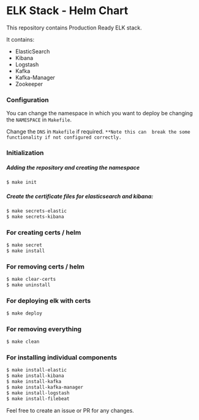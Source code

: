 # ELK Stack - Helm Chart

This repository contains Production Ready ELK stack.

It contains:
  - ElasticSearch
  - Kibana
  - Logstash
  - Kafka
  - Kafka-Manager
  - Zookeeper

### Configuration
You can change the namespace in which you want to deploy be changing the `NAMESPACE` in `Makefile`.

Change the `DNS` in `Makefile` if required.
`**Note this can  break the some functionality if not configured correctly.`

### Initialization
##### Adding the repository and creating the namespace
```sh
$ make init
```

##### Create the certificate files for elasticsearch and kibana:
```sh
$ make secrets-elastic
$ make secrets-kibana
```

### For creating certs / helm
```sh
$ make secret
$ make install
```

### For removing certs / helm
```sh
$ make clear-certs
$ make uninstall
```

### For deploying elk with certs
```sh
$ make deploy
```

### For removing everything
```sh
$ make clean
```

### For installing individual components
```sh
$ make install-elastic
$ make install-kibana
$ make install-kafka
$ make install-kafka-manager
$ make install-logstash
$ make install-filebeat
```


Feel free to create an issue or PR for any changes.
